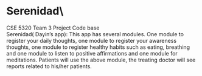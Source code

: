 # Serenidad\
CSE 5320 Team 3 Project Code base\
Serenidad( Dayin’s app): This app has several modules. One module to register your daily thoughts, one module to register your awareness thoughts, one module to register healthy habits such as eating, breathing and one module to listen to positive affirmations and one module for meditations. Patients will use the above module, the treating doctor will see reports related to his/her patients.
